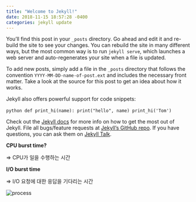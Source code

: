 ```yaml
---
title: "Welcome to Jekyll!"
date: 2018-11-15 18:57:28 -0400
categories: jekyll update
---
```


You’ll find this post in your `_posts` directory. Go ahead and edit it and re-build the site to see your changes. You can rebuild the site in many different ways, but the most common way is to run `jekyll serve`, which launches a web server and auto-regenerates your site when a file is updated.

To add new posts, simply add a file in the `_posts` directory that follows the convention `YYYY-MM-DD-name-of-post.ext` and includes the necessary front matter. Take a look at the source for this post to get an idea about how it works.

Jekyll also offers powerful support for code snippets:

​```python
def print_hi(name):
  print("hello", name)
print_hi('Tom')
​```

Check out the [Jekyll docs][jekyll-docs] for more info on how to get the most out of Jekyll. File all bugs/feature requests at [Jekyll’s GitHub repo][jekyll-gh]. If you have questions, you can ask them on [Jekyll Talk][jekyll-talk].

[jekyll-docs]: https://jekyllrb.com/docs/home
[jekyll-gh]:   https://github.com/jekyll/jekyll
[jekyll-talk]: https://talk.jekyllrb.com/

<b>
  CPU burst time?
</b>

=> CPU가 일을 수행하는 시간

<b>
  I/O burst time
</b>

=> I/O 요청에 대한 응답을 기다리는 시간

![process](https://user-images.githubusercontent.com/21725428/48548121-892cdc80-e90f-11e8-8eda-1fab0b849adf.PNG)


